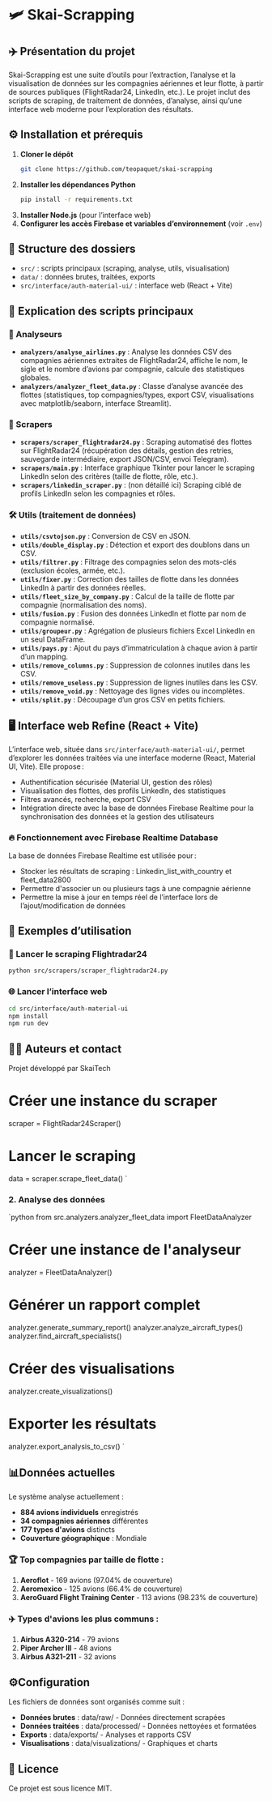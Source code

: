 # 🛩️ Skai-Scrapping

## ✈️ Présentation du projet

Skai-Scrapping est une suite d’outils pour l’extraction, l’analyse et la visualisation de données sur les compagnies aériennes et leur flotte, à partir de sources publiques (FlightRadar24, LinkedIn, etc.). Le projet inclut des scripts de scraping, de traitement de données, d’analyse, ainsi qu’une interface web moderne pour l’exploration des résultats.

## ⚙️ Installation et prérequis

1. **Cloner le dépôt**
   ```bash
   git clone https://github.com/teopaquet/skai-scrapping
   ```
2. **Installer les dépendances Python**
   ```bash
   pip install -r requirements.txt
   ```
3. **Installer Node.js** (pour l’interface web)
4. **Configurer les accès Firebase et variables d’environnement** (voir `.env`)

## 📁 Structure des dossiers

- `src/` : scripts principaux (scraping, analyse, utils, visualisation)
- `data/` : données brutes, traitées, exports
- `src/interface/auth-material-ui/` : interface web (React + Vite)

## 🧩 Explication des scripts principaux

### 🧮 Analyseurs

- **`analyzers/analyse_airlines.py`** : Analyse les données CSV des compagnies aériennes extraites de FlightRadar24, affiche le nom, le sigle et le nombre d’avions par compagnie, calcule des statistiques globales.
- **`analyzers/analyzer_fleet_data.py`** : Classe d’analyse avancée des flottes (statistiques, top compagnies/types, export CSV, visualisations avec matplotlib/seaborn, interface Streamlit).

### 🤖 Scrapers

- **`scrapers/scraper_flightradar24.py`** : Scraping automatisé des flottes sur FlightRadar24 (récupération des détails, gestion des retries, sauvegarde intermédiaire, export JSON/CSV, envoi Telegram).
- **`scrapers/main.py`** : Interface graphique Tkinter pour lancer le scraping LinkedIn selon des critères (taille de flotte, rôle, etc.).
- **`scrapers/linkedin_scraper.py`** : (non détaillé ici) Scraping ciblé de profils LinkedIn selon les compagnies et rôles.

### 🛠️ Utils (traitement de données)

- **`utils/csvtojson.py`** : Conversion de CSV en JSON.
- **`utils/double_display.py`** : Détection et export des doublons dans un CSV.
- **`utils/filtrer.py`** : Filtrage des compagnies selon des mots-clés (exclusion écoles, armée, etc.).
- **`utils/fixer.py`** : Correction des tailles de flotte dans les données LinkedIn à partir des données réelles.
- **`utils/fleet_size_by_company.py`** : Calcul de la taille de flotte par compagnie (normalisation des noms).
- **`utils/fusion.py`** : Fusion des données LinkedIn et flotte par nom de compagnie normalisé.
- **`utils/groupeur.py`** : Agrégation de plusieurs fichiers Excel LinkedIn en un seul DataFrame.
- **`utils/pays.py`** : Ajout du pays d’immatriculation à chaque avion à partir d’un mapping.
- **`utils/remove_columns.py`** : Suppression de colonnes inutiles dans les CSV.
- **`utils/remove_useless.py`** : Suppression de lignes inutiles dans les CSV.
- **`utils/remove_void.py`** : Nettoyage des lignes vides ou incomplètes.
- **`utils/split.py`** : Découpage d’un gros CSV en petits fichiers.

## 🖥️ Interface web Refine (React + Vite)

L’interface web, située dans `src/interface/auth-material-ui/`, permet d’explorer les données traitées via une interface moderne (React, Material UI, Vite). Elle propose :

- Authentification sécurisée (Material UI, gestion des rôles)
- Visualisation des flottes, des profils LinkedIn, des statistiques
- Filtres avancés, recherche, export CSV
- Intégration directe avec la base de données Firebase Realtime pour la synchronisation des données et la gestion des utilisateurs

### 🔥 Fonctionnement avec Firebase Realtime Database

La base de données Firebase Realtime est utilisée pour :

- Stocker les résultats de scraping : Linkedin_list_with_country et fleet_data2800
- Permettre d'associer un ou plusieurs tags à une compagnie aérienne
- Permettre la mise à jour en temps réel de l’interface lors de l’ajout/modification de données

## 📝 Exemples d’utilisation

### 🚀 Lancer le scraping Flightradar24

```bash
python src/scrapers/scraper_flightradar24.py
```

### 🌐 Lancer l’interface web

```bash
cd src/interface/auth-material-ui
npm install
npm run dev
```

## 👨‍💻 Auteurs et contact

Projet développé par SkaiTech

# Créer une instance du scraper

scraper = FlightRadar24Scraper()

# Lancer le scraping

data = scraper.scrape_fleet_data()
`

### 2. Analyse des données

`python
from src.analyzers.analyzer_fleet_data import FleetDataAnalyzer

# Créer une instance de l'analyseur

analyzer = FleetDataAnalyzer()

# Générer un rapport complet

analyzer.generate_summary_report()
analyzer.analyze_aircraft_types()
analyzer.find_aircraft_specialists()

# Créer des visualisations

analyzer.create_visualizations()

# Exporter les résultats

analyzer.export_analysis_to_csv()
`

## 📊Données actuelles

Le système analyse actuellement :

- **884 avions individuels** enregistrés
- **34 compagnies aériennes** différentes
- **177 types d'avions** distincts
- **Couverture géographique** : Mondiale

### 🏆 Top compagnies par taille de flotte :

1. **Aeroflot** - 169 avions (97.04% de couverture)
2. **Aeromexico** - 125 avions (66.4% de couverture)
3. **AeroGuard Flight Training Center** - 113 avions (98.23% de couverture)

### ✈️ Types d'avions les plus communs :

1. **Airbus A320-214** - 79 avions
2. **Piper Archer III** - 48 avions
3. **Airbus A321-211** - 32 avions

## ⚙️Configuration

Les fichiers de données sont organisés comme suit :

- **Données brutes** : data/raw/ - Données directement scrapées
- **Données traitées** : data/processed/ - Données nettoyées et formatées
- **Exports** : data/exports/ - Analyses et rapports CSV
- **Visualisations** : data/visualizations/ - Graphiques et charts

## 📄 Licence

Ce projet est sous licence MIT.
